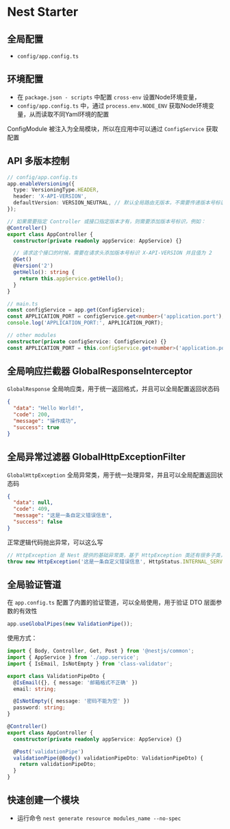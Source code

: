 # Nest Starter

## 全局配置

- `config/app.config.ts`

## 环境配置

- 在 `package.json - scripts` 中配置 `cross-env` 设置Node环境变量，
- `config/app.config.ts` 中，通过 `process.env.NODE_ENV` 获取Node环境变量，从而读取不同Yaml环境的配置

ConfigModule 被注入为全局模块，所以在应用中可以通过 `ConfigService` 获取配置

## API 多版本控制

```ts
// config/app.config.ts
app.enableVersioning({
  type: VersioningType.HEADER,
  header: 'X-API-VERSION',
  defaultVersion: VERSION_NEUTRAL, // 默认全局路由无版本，不需要传递版本号标识
});

// 如果需要指定 Controller 或接口指定版本才有，则需要添加版本号标识，例如：
@Controller()
export class AppController {
  constructor(private readonly appService: AppService) {}

  // 请求这个接口的时候，需要在请求头添加版本号标识 X-API-VERSION 并且值为 2
  @Get()
  @Version('2')
  getHello(): string {
    return this.appService.getHello();
  }
}
```

```ts
// main.ts
const configService = app.get(ConfigService);
const APPLICATION_PORT = configService.get<number>('application.port');
console.log('APPLICATION_PORT:', APPLICATION_PORT);

// other modules
constructor(private configService: ConfigService) {}
const APPLICATION_PORT = this.configService.get<number>('application.port');
```

## 全局响应拦截器 GlobalResponseInterceptor

`GlobalResponse` 全局响应类，用于统一返回格式，并且可以全局配置返回状态码

```json
{
  "data": "Hello World!",
  "code": 200,
  "message": "操作成功",
  "success": true
}
```

## 全局异常过滤器 GlobalHttpExceptionFilter

`GlobalHttpException` 全局异常类，用于统一处理异常，并且可以全局配置返回状态码

```json
{
  "data": null,
  "code": 409,
  "message": "这是一条自定义错误信息",
  "success": false
}
```

正常逻辑代码抛出异常，可以这么写

```ts
// HttpException 是 Nest 提供的基础异常类，基于 HttpException 类还有很多子类，例如 BadRequestException、NotFoundException、UnauthorizedException 等
throw new HttpException('这是一条自定义错误信息', HttpStatus.INTERNAL_SERVER_ERROR);
```

## 全局验证管道

在 `app.config.ts` 配置了内置的验证管道，可以全局使用，用于验证 DTO 层面参数的有效性

```ts
app.useGlobalPipes(new ValidationPipe());
```

使用方式：

```ts
import { Body, Controller, Get, Post } from '@nestjs/common';
import { AppService } from './app.service';
import { IsEmail, IsNotEmpty } from 'class-validator';

export class ValidationPipeDto {
  @IsEmail({}, { message: '邮箱格式不正确' })
  email: string;

  @IsNotEmpty({ message: '密码不能为空' })
  password: string;
}

@Controller()
export class AppController {
  constructor(private readonly appService: AppService) {}

  @Post('validationPipe')
  validationPipe(@Body() validationPipeDto: ValidationPipeDto) {
    return validationPipeDto;
  }
}
```

## 快速创建一个模块

- 运行命令 `nest generate resource modules_name --no-spec`
